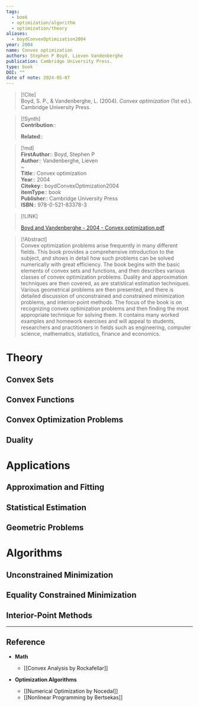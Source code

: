 ```yaml
---
tags:
  - book
  - optimization/algorithm
  - optimization/theory
aliases:
  - boydConvexOptimization2004
year: 2004
name: Convex optimization
authors: Stephen P Boyd, Lieven Vandenberghe
publication: Cambridge University Press.
type: book
DOI: ""
date of note: 2024-05-07
---
```


> [!Cite]  
> Boyd, S. P., & Vandenberghe, L. (2004). _Convex optimization_ (1st ed.). Cambridge University Press.

>[!Synth]  
>**Contribution**::  
>  
>**Related**::   
>  
  
>[!md]  
> **FirstAuthor**:: Boyd, Stephen P  
> **Author**:: Vandenberghe, Lieven  
~  
> **Title**:: Convex optimization  
> **Year**:: 2004  
> **Citekey**:: boydConvexOptimization2004  
> **itemType**:: book  
> **Publisher**:: Cambridge University Press  
> **ISBN**:: 978-0-521-83378-3  

> [!LINK]  
> 
> [Boyd and Vandenberghe - 2004 - Convex optimization.pdf](file:///home/lukexie/Documents/Papers/storage/UGSUWDSY/Boyd%20and%20Vandenberghe%20-%202004%20-%20Convex%20optimization.pdf) 
>  

> [!Abstract]  
> Convex optimization problems arise frequently in many different fields. This book provides a comprehensive introduction to the subject, and shows in detail how such problems can be solved numerically with great efficiency. The book begins with the basic elements of convex sets and functions, and then describes various classes of convex optimization problems. Duality and approximation techniques are then covered, as are statistical estimation techniques. Various geometrical problems are then presented, and there is detailed discussion of unconstrained and constrained minimization problems, and interior-point methods. The focus of the book is on recognizing convex optimization problems and then finding the most appropriate technique for solving them. It contains many worked examples and homework exercises and will appeal to students, researchers and practitioners in fields such as engineering, computer science, mathematics, statistics, finance and economics. 
> 


# Theory

## Convex Sets


## Convex Functions



## Convex Optimization Problems



## Duality




# Applications

## Approximation and Fitting



## Statistical Estimation



## Geometric Problems


# Algorithms
## Unconstrained Minimization



## Equality Constrained Minimization




## Interior-Point Methods







-----
## Reference

- **Math**
	- [[Convex Analysis by Rockafellar]]

- **Optimization Algorithms**
	- [[Numerical Optimization by Nocedal]]
	- [[Nonlinear Programming by Bertsekas]]

